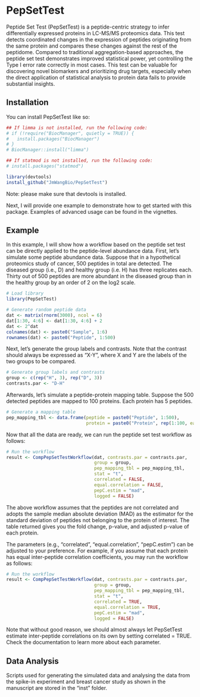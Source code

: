 
<!-- README.md is generated from README.Rmd. Please edit that file -->

# PepSetTest

<!-- badges: start -->
<!-- badges: end -->

Peptide Set Test (PepSetTest) is a peptide-centric strategy to infer
differentially expressed proteins in LC-MS/MS proteomics data. This test
detects coordinated changes in the expression of peptides originating
from the same protein and compares these changes against the rest of the
peptidome. Compared to traditional aggregation-based approaches, the
peptide set test demonstrates improved statistical power, yet
controlling the Type I error rate correctly in most cases. This test can
be valuable for discovering novel biomarkers and prioritizing drug
targets, especially when the direct application of statistical analysis
to protein data fails to provide substantial insights.

## Installation

You can install PepSetTest like so:

``` r
## If limma is not installed, run the following code:
# if (!require("BiocManager", quietly = TRUE)) {
#   install.packages("BiocManager")
# }
# BiocManager::install("limma")

## If statmod is not installed, run the following code:
# install.packages("statmod")

library(devtools)
install_github("JmWangBio/PepSetTest")
```

Note: please make sure that devtools is installed.

Next, I will provide one example to demonstrate how to get started with this package. 
Examples of advanced usage can be found in the vignettes.

## Example 

In this example, I will show how a workflow based on the peptide set
test can be directly applied to the peptide-level abundance data. First,
let’s simulate some peptide abundance data. Suppose that in a
hypothetical proteomics study of cancer, 500 peptides in total are
detected. The diseased group (i.e., D) and healthy group (i.e. H) has
three replicates each. Thirty out of 500 peptides are more abundant in
the diseased group than in the healthy group by an order of 2 on the
log2 scale.

``` r
# Load library
library(PepSetTest)

# Generate random peptide data
dat <- matrix(rnorm(3000), ncol = 6)
dat[1:30, 4:6] <- dat[1:30, 4:6] + 2
dat <- 2^dat
colnames(dat) <- paste0("Sample", 1:6)
rownames(dat) <- paste0("Peptide", 1:500)
```

Next, let’s generate the group labels and contrasts. Note that the
contrast should always be expressed as “X-Y”, where X and Y are the
labels of the two groups to be compared.

``` r
# Generate group labels and contrasts
group <- c(rep("H", 3), rep("D", 3))
contrasts.par <- "D-H"
```

Afterwards, let’s simulate a peptide-protein mapping table. Suppose the
500 detected peptides are mapped to 100 proteins. Each protein has 5
peptides.

``` r
# Generate a mapping table
pep_mapping_tbl <- data.frame(peptide = paste0("Peptide", 1:500),
                              protein = paste0("Protein", rep(1:100, each = 5)))
```

Now that all the data are ready, we can run the peptide set test
workflow as follows:

``` r
# Run the workflow
result <- CompPepSetTestWorkflow(dat, contrasts.par = contrasts.par,
                                 group = group,
                                 pep_mapping_tbl = pep_mapping_tbl,
                                 stat = "t",
                                 correlated = FALSE,
                                 equal.correlation = FALSE,
                                 pepC.estim = "mad",
                                 logged = FALSE)
```

The above workflow assumes that the peptides are not correlated and
adopts the sample median absolute deviation (MAD) as the estimator for
the standard deviation of peptides not belonging to the protein of
interest. The table returned gives you the fold change, p-value, and
adjusted p-value of each protein.

The parameters (e.g., “correlated”, “equal.correlation”, “pepC.estim”)
can be adjusted to your preference. For example, if you assume that each
protein has equal inter-peptide correlation coefficients, you may run
the workflow as follows:

``` r
# Run the workflow
result <- CompPepSetTestWorkflow(dat, contrasts.par = contrasts.par,
                                 group = group,
                                 pep_mapping_tbl = pep_mapping_tbl,
                                 stat = "t",
                                 correlated = TRUE,
                                 equal.correlation = TRUE,
                                 pepC.estim = "mad",
                                 logged = FALSE)
```

Note that without good reason, we should almost always let PepSetTest estimate 
inter-peptide correlations on its own by setting correlated = TRUE. 
Check the documentation to learn more about each parameter.

## Data Analysis

Scripts used for generating the simulated data and analysing the data
from the spike-in experiment and breast cancer study as shown in the
manuscript are stored in the “inst” folder.
